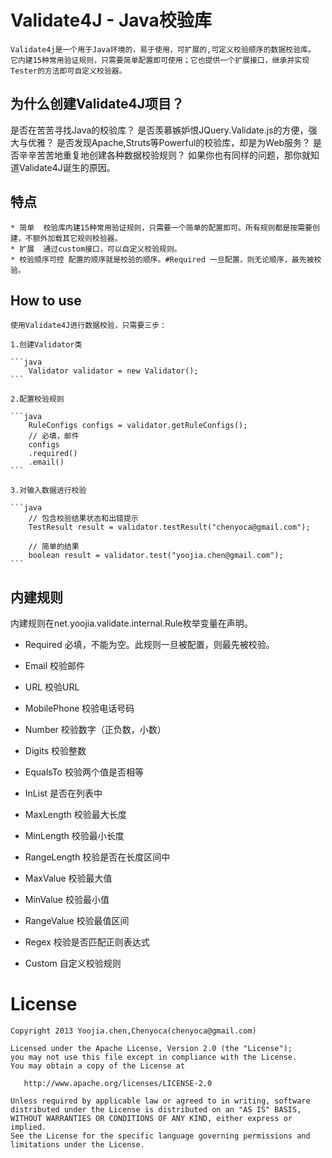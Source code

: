 # Validate4J - Java校验库

    Validate4j是一个用于Java环境的，易于使用，可扩展的,可定义校验顺序的数据校验库。
    它内建15种常用验证规则，只需要简单配置即可使用；它也提供一个扩展接口，继承并实现Tester的方法即可自定义校验器。


## 为什么创建Validate4J项目？

是否在苦苦寻找Java的校验库？
是否羡慕嫉妒恨JQuery.Validate.js的方便，强大与优雅？
是否发现Apache,Struts等Powerful的校验库，却是为Web服务？
是否辛辛苦苦地重复地创建各种数据校验规则？
如果你也有同样的问题，那你就知道Validate4J诞生的原因。

## 特点

    * 简单  校验库内建15种常用验证规则，只需要一个简单的配置即可。所有规则都是按需要创建，不额外加载其它规则校验器。
    * 扩展  通过custom接口，可以自定义校验规则。
    * 校验顺序可控 配置的顺序就是校验的顺序。#Required 一旦配置，则无论顺序，最先被校验。

## How to use

    使用Validate4J进行数据校验，只需要三步：

    1.创建Validator类

    ```java
        Validator validator = new Validator();
    ```

    2.配置校验规则

    ```java
        RuleConfigs configs = validator.getRuleConfigs();
        // 必填，邮件
        configs
        .required()
        .email()
    ```

    3.对输入数据进行校验

    ```java
        // 包含校验结果状态和出错提示
        TestResult result = validator.testResult("chenyoca@gmail.com");

        // 简单的结果
        boolean result = validator.test("yoojia.chen@gmail.com");
    ```

## 内建规则

内建规则在net.yoojia.validate.internal.Rule枚举变量在声明。

* Required 必填，不能为空。此规则一旦被配置，则最先被校验。

* Email 校验邮件

* URL 校验URL

* MobilePhone 校验电话号码

* Number 校验数字（正负数，小数）

* Digits 校验整数

* EqualsTo 校验两个值是否相等

* InList 是否在列表中

* MaxLength 校验最大长度

* MinLength 校验最小长度

* RangeLength 校验是否在长度区间中

* MaxValue 校验最大值

* MinValue 校验最小值

* RangeValue 校验最值区间

* Regex 校验是否匹配正则表达式

* Custom 自定义校验规则

# License

    Copyright 2013 Yoojia.chen,Chenyoca(chenyoca@gmail.com)

    Licensed under the Apache License, Version 2.0 (the "License");
    you may not use this file except in compliance with the License.
    You may obtain a copy of the License at

       http://www.apache.org/licenses/LICENSE-2.0

    Unless required by applicable law or agreed to in writing, software
    distributed under the License is distributed on an "AS IS" BASIS,
    WITHOUT WARRANTIES OR CONDITIONS OF ANY KIND, either express or implied.
    See the License for the specific language governing permissions and
    limitations under the License.